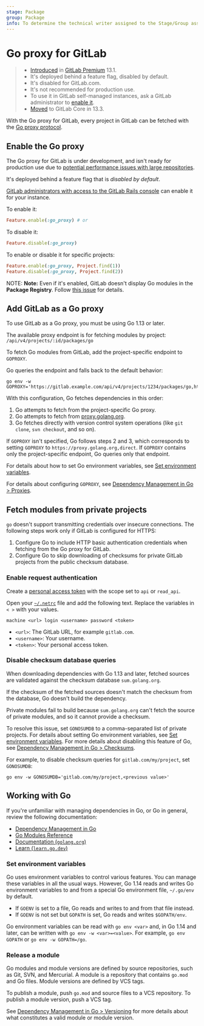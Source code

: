 ```yaml
---
stage: Package
group: Package
info: To determine the technical writer assigned to the Stage/Group associated with this page, see https://about.gitlab.com/handbook/engineering/ux/technical-writing/#designated-technical-writers
---
```


# Go proxy for GitLab

> - [Introduced](https://gitlab.com/gitlab-org/gitlab/-/issues/27376) in [GitLab Premium](https://about.gitlab.com/pricing/) 13.1.
> - It's deployed behind a feature flag, disabled by default.
> - It's disabled for GitLab.com.
> - It's not recommended for production use.
> - To use it in GitLab self-managed instances, ask a GitLab administrator to [enable it](#enable-the-go-proxy).
> - [Moved](https://gitlab.com/gitlab-org/gitlab/-/issues/221259) to GitLab Core in 13.3.

With the Go proxy for GitLab, every project in GitLab can be fetched with the
[Go proxy protocol](https://proxy.golang.org/).

## Enable the Go proxy

The Go proxy for GitLab is under development, and isn't ready for production use
due to [potential performance issues with large repositories](https://gitlab.com/gitlab-org/gitlab/-/issues/218083).

It's deployed behind a feature flag that is _disabled by default_.

[GitLab administrators with access to the GitLab Rails console](../../../administration/feature_flags.md)
can enable it for your instance.

To enable it:

```ruby
Feature.enable(:go_proxy) # or
```

To disable it:

```ruby
Feature.disable(:go_proxy)
```

To enable or disable it for specific projects:

```ruby
Feature.enable(:go_proxy, Project.find(1))
Feature.disable(:go_proxy, Project.find(2))
```

NOTE: **Note:**
Even if it's enabled, GitLab doesn't display Go modules in the **Package Registry**.
Follow [this issue](https://gitlab.com/gitlab-org/gitlab/-/issues/213770) for
details.

## Add GitLab as a Go proxy

To use GitLab as a Go proxy, you must be using Go 1.13 or later.

The available proxy endpoint is for fetching modules by project: `/api/v4/projects/:id/packages/go`

To fetch Go modules from GitLab, add the project-specific endpoint to `GOPROXY`.

Go queries the endpoint and falls back to the default behavior:

```shell
go env -w GOPROXY='https://gitlab.example.com/api/v4/projects/1234/packages/go,https://proxy.golang.org,direct'
```

With this configuration, Go fetches dependencies in this order:

1. Go attempts to fetch from the project-specific Go proxy.
1. Go attempts to fetch from [proxy.golang.org](https://proxy.golang.org).
1. Go fetches directly with version control system operations (like `git clone`,
   `svn checkout`, and so on).

If `GOPROXY` isn't specified, Go follows steps 2 and 3, which corresponds to
setting `GOPROXY` to `https://proxy.golang.org,direct`. If `GOPROXY`
contains only the project-specific endpoint, Go queries only that endpoint.

For details about how to set Go environment variables, see
[Set environment variables](#set-environment-variables).

For details about configuring `GOPROXY`, see
[Dependency Management in Go > Proxies](../../../development/go_guide/dependencies.md#proxies).

## Fetch modules from private projects

`go` doesn't support transmitting credentials over insecure connections. The
following steps work only if GitLab is configured for HTTPS:

1. Configure Go to include HTTP basic authentication credentials when fetching
   from the Go proxy for GitLab.
1. Configure Go to skip downloading of checksums for private GitLab projects
   from the public checksum database.

### Enable request authentication

Create a [personal access token](../../profile/personal_access_tokens.md) with
the scope set to `api` or `read_api`.

Open your [`~/.netrc`](https://ec.haxx.se/usingcurl/usingcurl-netrc) file
and add the following text. Replace the variables in `< >` with your values.

```plaintext
machine <url> login <username> password <token>
```

- `<url>`: The GitLab URL, for example `gitlab.com`.
- `<username>`: Your username.
- `<token>`: Your personal access token.

### Disable checksum database queries

When downloading dependencies with Go 1.13 and later, fetched sources are
validated against the checksum database `sum.golang.org`.

If the checksum of the fetched sources doesn't match the checksum from the
database, Go doesn't build the dependency.

Private modules fail to build because `sum.golang.org` can't fetch the source
of private modules, and so it cannot provide a checksum.

To resolve this issue, set `GONOSUMDB` to a comma-separated list of private
projects. For details about setting Go environment variables, see
[Set environment variables](#set-environment-variables). For more details about
disabling this feature of Go, see
[Dependency Management in Go > Checksums](../../../development/go_guide/dependencies.md#checksums).

For example, to disable checksum queries for `gitlab.com/my/project`, set
`GONOSUMDB`:

```shell
go env -w GONOSUMDB='gitlab.com/my/project,<previous value>'
```

## Working with Go

If you're unfamiliar with managing dependencies in Go, or Go in general, review
the following documentation:

- [Dependency Management in Go](../../../development/go_guide/dependencies.md)
- [Go Modules Reference](https://golang.org/ref/mod)
- [Documentation (`golang.org`)](https://golang.org/doc/)
- [Learn (`learn.go.dev`)](https://learn.go.dev/)

### Set environment variables

Go uses environment variables to control various features. You can manage these
variables in all the usual ways. However, Go 1.14 reads and writes Go
environment variables to and from a special Go environment file, `~/.go/env` by
default.

- If `GOENV` is set to a file, Go reads and writes to and from that file instead.
- If `GOENV` is not set but `GOPATH` is set, Go reads and writes `$GOPATH/env`.

Go environment variables can be read with `go env <var>` and, in Go 1.14 and
later, can be written with `go env -w <var>=<value>`. For example,
`go env GOPATH` or `go env -w GOPATH=/go`.

### Release a module

Go modules and module versions are defined by source repositories, such as Git,
SVN, and Mercurial. A module is a repository that contains `go.mod` and Go
files. Module versions are defined by VCS tags.

To publish a module, push `go.mod` and source files to a VCS repository. To
publish a module version, push a VCS tag.

See [Dependency Management in Go > Versioning](../../../development/go_guide/dependencies.md#versioning)
for more details about what constitutes a valid module or module version.

